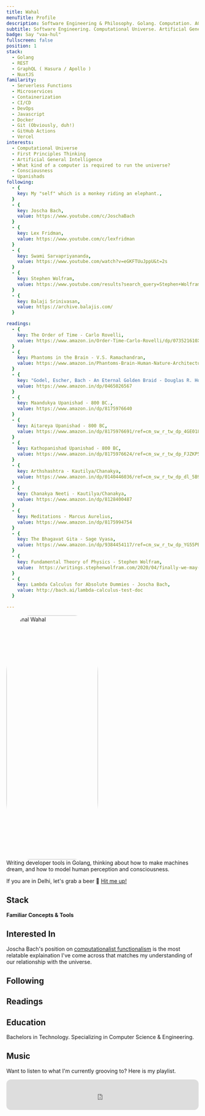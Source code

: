 ```yaml
---
title: Wahal
menuTitle: Profile
description: Software Engineering & Philosophy. Golang. Computation. AGI.
subtitle: Software Engineering. Computational Universe. Artificial General Intelligence.
badge: Say "vaa-hul"
fullscreen: false
position: 1
stack:
  - Golang
  - REST
  - GraphQL ( Hasura / Apollo )
  - NuxtJS
familarity:
  - Serverless Functions
  - Microservices
  - Containerization
  - CI/CD
  - DevOps
  - Javascript
  - Docker
  - Git (Obviously, duh!)
  - GitHub Actions
  - Vercel
interests:
  - Computational Universe
  - First Principles Thinking
  - Artificial General Intelligence
  - What kind of a computer is required to run the universe?
  - Consciousness
  - Upanishads
following:
  - {
    key: My "self" which is a monkey riding an elephant.,
  }
  - {
    key: Joscha Bach,
    value: https://www.youtube.com/c/JoschaBach
  }
  - {
    key: Lex Fridman,
    value: https://www.youtube.com/c/lexfridman
  }
  - {
    key: Swami Sarvapriyananda,
    value: https://www.youtube.com/watch?v=eGKFTUuJppU&t=2s
  }
  - {
    key: Stephen Wolfram,
    value: https://www.youtube.com/results?search_query=Stephen+Wolfram
  }
  - {
    key: Balaji Srinivasan,
    value: https://archive.balajis.com/
  }

readings:
  - {
    key: The Order of Time - Carlo Rovelli,
    value: https://www.amazon.in/Order-Time-Carlo-Rovelli/dp/073521610X
  }
  - {
    key: Phantoms in the Brain - V.S. Ramachandran,
    value: https://www.amazon.in/Phantoms-Brain-Human-Nature-Architecture/dp/0007253893
  }
  - {
    key: "Godel, Escher, Bach - An Eternal Golden Braid - Douglas R. Hofstadter",
    value: https://www.amazon.in/dp/0465026567
  }
  - {
    key: Maandukya Upanishad - 800 BC.,
    value: https://www.amazon.in/dp/8175976640
  }
  - {
    key: Aitareya Upanishad - 800 BC,
    value: https://www.amazon.in/dp/8175976691/ref=cm_sw_r_tw_dp_4GE01858WY8GJND1ZEJ6
  }
  - {
    key: Kathopanishad Upanishad - 800 BC,
    value: https://www.amazon.in/dp/8175976624/ref=cm_sw_r_tw_dp_FJZKP5TGB8HMRX4TZXNB?_encoding=UTF8&psc=1
  }
  - {
    key: Arthshashtra - Kautilya/Chanakya,
    value: https://www.amazon.in/dp/0140446036/ref=cm_sw_r_tw_dp_dl_5B9VN8DXTY82GHWD4N9Z
  }
  - {
    key: Chanakya Neeti - Kautilya/Chanakya,
    value: https://www.amazon.in/dp/8128400487
  }
  - {
    key: Meditations - Marcus Aurelius,
    value: https://www.amazon.in/dp/8175994754
  }
  - {
    key: The Bhagavat Gita - Sage Vyasa,
    value: https://www.amazon.in/dp/9384454117/ref=cm_sw_r_tw_dp_YG55PBGX338MRAABNYX5
  }
  - {
    key: Fundamental Theory of Physics - Stephen Wolfram,
    value:  https://writings.stephenwolfram.com/2020/04/finally-we-may-have-a-path-to-the-fundamental-theory-of-physics-and-its-beautiful/
  }
  - {
    key: Lambda Calculus for Absolute Dummies - Joscha Bach,
    value: http://bach.ai/lambda-calculus-test-doc
  }

---
```


<!-- <div class="grid grid-rows-1 grid-flow-col">
  <div class="row-span-1 flex justify-center">
  <img src="/profile.jpg" width="360" height="640" alt="Mrinal Wahal"/>
  </div>
  </div>
 -->

<div class="grid grid-rows-1 lg:grid-flow-col gap-6 flex items-stretch flex-col">
  <div class="row-span-2">
  <a href="/preview.jpg" target="_blank">
  <img src="/preview.jpg" width="240" height="640" alt="Mrinal Wahal"/>
  </a>
  </div>
  <div class="col-span-1 self-center">
  Writing developer tools in Golang, thinking about how to make machines dream,
  and how to model human perception and consciousness.

  If you are in Delhi, let's grab a beer 🍺 <a href="https://instagram.com/mrinalwahal" class="no-underline"> Hit me up! </a>

<!--   <button class="bg-primary-100 dark:bg-primary-900 text-primary-500 font-bold py-2 px-4 rounded-full inline-flex items-center">
  <svg class="fill-current w-4 h-4 mr-2" xmlns="http://www.w3.org/2000/svg" viewBox="0 0 20 20"><path d="M13 8V2H7v6H2l8 8 8-8h-5zM0 18h20v2H0v-2z"/></svg>
  <span>Download</span>
</button>
 -->
  </div>
</div>

## Stack

<list :items="stack"></list>

<b> Familiar Concepts & Tools </b>

<badge-group :items="familarity"></badge-group>

## Interested In

<alert>

Joscha Bach's position on [computationalist functionalism](https://youtu.be/uXd1quKlkX8) is the most relatable explaination I've come across that matches my understanding of our relationship with the universe.

</alert>

<list :items="interests"></list>

## Following

<links anchor icon="user" :items="following"></links>

## Readings

<links anchor icon="book-open" :items="readings"></links>

## Education

Bachelors in Technology.
Specializing in Computer Science & Engineering.

## Music

Want to listen to what I'm currently grooving to? Here is my playlist.

<iframe style="border-radius:12px" src="https://open.spotify.com/embed/playlist/1zR9P3yCZSKO5WaqssUs9R?utm_source=generator&theme=0" width="100%" height="80" frameBorder="0" allowfullscreen="" allow="autoplay; clipboard-write; encrypted-media; fullscreen; picture-in-picture"></iframe>

<!-- <p class="flex items-center">Enjoy light and dark mode:&nbsp;<app-color-switcher class="inline-flex ml-2"></app-color-switcher></p>
 -->

<style>
img {
  border-radius: 25%;
}
</style>